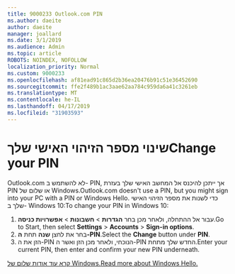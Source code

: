 ```yaml
---
title: 9000233 Outlook.com PIN
ms.author: daeite
author: daeite
manager: joallard
ms.date: 3/1/2019
ms.audience: Admin
ms.topic: article
ROBOTS: NOINDEX, NOFOLLOW
localization_priority: Normal
ms.custom: 9000233
ms.openlocfilehash: af81ead91c865d2b36ea20476b91c51e36452690
ms.sourcegitcommit: ffe2f489b1ac3aae62aa784c959da6a41c3261eb
ms.translationtype: MT
ms.contentlocale: he-IL
ms.lasthandoff: 04/17/2019
ms.locfileid: "31903593"
---
```

# <a name="change-your-pin"></a><span data-ttu-id="fd3da-102">שינוי מספר הזיהוי האישי שלך</span><span class="sxs-lookup"><span data-stu-id="fd3da-102">Change your PIN</span></span>

<span data-ttu-id="fd3da-103">Outlook.com לא להשתמש ב- PIN, אך ייתכן להיכנס אל המחשב האישי שלך בעזרת PIN או שלום של Windows.</span><span class="sxs-lookup"><span data-stu-id="fd3da-103">Outlook.com doesn't use a PIN, but you might sign into your PC with a PIN or Windows Hello.</span></span> <span data-ttu-id="fd3da-104">כדי לשנות את מספר הזיהוי האישי שלך ב- Windows 10:</span><span class="sxs-lookup"><span data-stu-id="fd3da-104">To change your PIN in Windows 10:</span></span>

1. <span data-ttu-id="fd3da-105">עבור אל ההתחלה, ולאחר מכן בחר **הגדרות** > **חשבונות** > **אפשרויות כניסה**.</span><span class="sxs-lookup"><span data-stu-id="fd3da-105">Go to Start, then select **Settings** > **Accounts** > **Sign-in options**.</span></span>
2. <span data-ttu-id="fd3da-106">בחר את לחצן **שנה** תחת **ה-PIN**.</span><span class="sxs-lookup"><span data-stu-id="fd3da-106">Select the **Change** button under **PIN**.</span></span>
3. <span data-ttu-id="fd3da-107">הזן את ה-PIN הנוכחי, ולאחר מכן הזן ואשר ה-PIN החדש שלך מתחת.</span><span class="sxs-lookup"><span data-stu-id="fd3da-107">Enter your current PIN, then enter and confirm your new PIN underneath.</span></span>

[<span data-ttu-id="fd3da-108">קרא עוד אודות שלום של Windows.</span><span class="sxs-lookup"><span data-stu-id="fd3da-108">Read more about Windows Hello.</span></span>](https://support.microsoft.com/help/17215/)